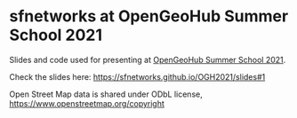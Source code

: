 # sfnetworks at OpenGeoHub Summer School 2021

Slides and code used for presenting at [OpenGeoHub Summer School 2021](https://opengeohub.org/summer_school_2021). 

Check the slides here: https://sfnetworks.github.io/OGH2021/slides#1

Open Street Map data is shared under ODbL license, https://www.openstreetmap.org/copyright
